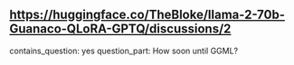 ## https://huggingface.co/TheBloke/llama-2-70b-Guanaco-QLoRA-GPTQ/discussions/2

contains_question: yes
question_part: How soon until GGML?